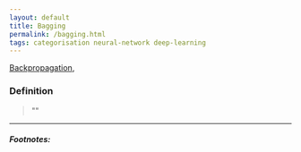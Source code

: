 ```yaml
---
layout: default
title: Bagging
permalink: /bagging.html
tags: categorisation neural-network deep-learning
---
```


[Backpropagation]({{site.url}}{{site.prod}}/backpropagation.html),

### Definition

> ""

<hr />

##### Footnotes:

[^1]: [TODO](TODO)